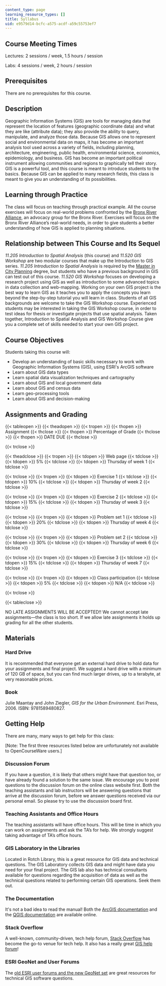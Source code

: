 ```yaml
---
content_type: page
learning_resource_types: []
title: Syllabus
uid: e9579d14-bcfc-a575-acdf-a59c55753ef7
---
```


Course Meeting Times
--------------------

Lectures: 2 sessions / week, 1.5 hours / session 

Labs: 4 sessions / week, 2 hours / session

Prerequisites
-------------

There are no prerequisites for this course.

Description
-----------

Geographic Information Systems (GIS) are tools for managing data that represent the location of features (geographic coordinate data) and what they are like (attribute data); they also provide the ability to query, manipulate, and analyze those data. Because GIS allows one to represent social and environmental data on maps, it has become an important analysis tool used across a variety of fields, including planning, architecture, engineering, public health, environmental science, economics, epidemiology, and business. GIS has become an important political instrument allowing communities and regions to graphically tell their story. GIS is a powerful tool, and this course is meant to introduce students to the basics. Because GIS can be applied to many research fields, this class is meant to give you an understanding of its possibilities.

Learning through Practice
-------------------------

The class will focus on teaching through practical example. All the course exercises will focus on real-world problems confronted by the [Bronx River Alliance](http://bronxriver.org/), an advocacy group for the Bronx River. Exercises will focus on the Bronx River Alliance’s real-world needs, in order to give students a better understanding of how GIS is applied to planning situations.

Relationship between This Course and Its Sequel
-----------------------------------------------

_11.205 Introduction to Spatial Analysis_ (this course) and _11.520 GIS Workshop_ are two modular courses that make up the Introduction to GIS series. _11.205 Introduction to Spatial Analysis_ is required by the [Master in City Planning](https://dusp.mit.edu/degrees/masters) degree, but students who have a previous background in GIS can test out of this course. _11.520 GIS Workshop_ focuses on developing a research project using GIS as well as introduction to some advanced topics in data collection and web-mapping. Working on your own GIS project is the best way to learn GIS as it teaches you to apply the concepts you learn beyond the step-by-step tutorial you will learn in class. Students of all GIS backgrounds are welcome to take the GIS Workshop course. Experienced students may be interested in taking the GIS Workshop course, in order to test ideas for thesis or investigate projects that use spatial analysis. Taken together, Introduction to Spatial Analysis and GIS Workshop Course give you a complete set of skills needed to start your own GIS project. 

Course Objectives
-----------------

Students taking this course will:

*   Develop an understanding of basic skills necessary to work with Geographic Information Systems (GIS), using ESRI's ArcGIS software
*   Learn about GIS data types
*   Learn spatial data visualization techniques and cartography
*   Learn about GIS and local government data
*   Learn about GIS and census data
*   Learn geo-processing tools
*   Learn about GIS and decision-making

Assignments and Grading
-----------------------

{{< tableopen >}}
{{< theadopen >}}
{{< tropen >}}
{{< thopen >}}
Assignment
{{< thclose >}}
{{< thopen >}}
Percentage of Grade
{{< thclose >}}
{{< thopen >}}
DATE DUE
{{< thclose >}}

{{< trclose >}}

{{< theadclose >}}
{{< tropen >}}
{{< tdopen >}}
Web page
{{< tdclose >}}
{{< tdopen >}}
5%
{{< tdclose >}}
{{< tdopen >}}
Thursday of week 1
{{< tdclose >}}

{{< trclose >}}
{{< tropen >}}
{{< tdopen >}}
Exercise 1
{{< tdclose >}}
{{< tdopen >}}
10%
{{< tdclose >}}
{{< tdopen >}}
Thursday of week 2
{{< tdclose >}}

{{< trclose >}}
{{< tropen >}}
{{< tdopen >}}
Exercise 2
{{< tdclose >}}
{{< tdopen >}}
15%
{{< tdclose >}}
{{< tdopen >}}
Thursday of week 3
{{< tdclose >}}

{{< trclose >}}
{{< tropen >}}
{{< tdopen >}}
Problem set 1
{{< tdclose >}}
{{< tdopen >}}
20%
{{< tdclose >}}
{{< tdopen >}}
Thursday of week 4
{{< tdclose >}}

{{< trclose >}}
{{< tropen >}}
{{< tdopen >}}
Problem set 2
{{< tdclose >}}
{{< tdopen >}}
30%
{{< tdclose >}}
{{< tdopen >}}
Thursday of week 6
{{< tdclose >}}

{{< trclose >}}
{{< tropen >}}
{{< tdopen >}}
Exercise 3
{{< tdclose >}}
{{< tdopen >}}
15%
{{< tdclose >}}
{{< tdopen >}}
Thursday of week 7
{{< tdclose >}}

{{< trclose >}}
{{< tropen >}}
{{< tdopen >}}
Class participation
{{< tdclose >}}
{{< tdopen >}}
5%
{{< tdclose >}}
{{< tdopen >}}
N/A
{{< tdclose >}}

{{< trclose >}}

{{< tableclose >}}

  
NO LATE ASSIGNMENTS WILL BE ACCEPTED!! We cannot accept late assignments—the class is too short. If we allow late assignments it holds up grading for all the other students.

Materials
---------

### Hard Drive

It is recommended that everyone get an external hard drive to hold data for your assignments and final project. We suggest a hard drive with a minimum of 120 GB of space, but you can find much larger drives, up to a terabyte, at very reasonable prices.

### Book

Julie Maantay and John Ziegler, _GIS for the Urban Environment._ Esri Press, 2006. ISBN: 9781589480827.

Getting Help
------------

There are many, many ways to get help for this class:

\[Note: The first three resources listed below are unfortunately not available to OpenCourseWare users.\]

### Discussion Forum

If you have a question, it is likely that others might have that question too, or have already found a solution to the same issue. We encourage you to post questions to the discussion forum on the online class website first. Both the teaching assistants and lab instructors will be answering questions that arrive at the discussion forum, before we answer questions received via our personal email. So please try to use the discussion board first.

### Teaching Assistants and Office Hours

The teaching assistants will have office hours. This will be time in which you can work on assignments and ask the TA’s for help. We strongly suggest taking advantage of TA’s office hours.

### GIS Laboratory in the Libraries

Located in Rotch Library, this is a great resource for GIS data and technical questions. The GIS Laboratory collects GIS data and might have data you need for your final project. The GIS lab also has technical consultants available for questions regarding the acquisition of data as well as the technical questions related to performing certain GIS operations. Seek them out.

### The Documentation

It's not a bad idea to read the manual! Both the [ArcGIS documentation](https://desktop.arcgis.com/en/documentation/) and the [QGIS documentation](https://docs.qgis.org/3.4/en/docs/) are available online.

### Stack Overflow

A well-known, community-driven, tech help forum, [Stack Overflow](https://stackoverflow.com/questions) has become the go-to venue for tech help. It also has a really great [GIS help forum](https://gis.stackexchange.com/)!

### ESRI GeoNet and User Forums

The [old ESRI user forums and the new GeoNet set](https://geonet.esri.com) are great resources for technical GIS software questions.